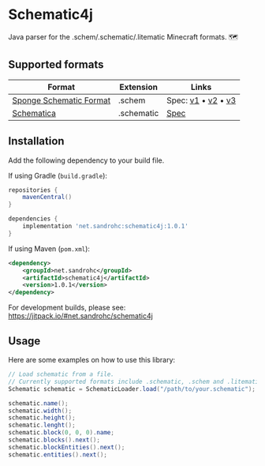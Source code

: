 # Schematic4j

Java parser for the .schem/.schematic/.litematic Minecraft formats. 🗺

## Supported formats

| Format                            | Extension  | Links                                                                    |
|-----------------------------------|------------|--------------------------------------------------------------------------|
| [Sponge Schematic Format][sponge] | .schem     | Spec: [v1][sponge-spec-v1] • [v2][sponge-spec-v2] • [v3][sponge-spec-v3] |
| [Schematica][schematica]          | .schematic | [Spec][schematica-spec]                                                  |

[sponge]: https://github.com/SpongePowered/Schematic-Specification
[sponge-spec-v1]: https://github.com/SpongePowered/Schematic-Specification/blob/master/versions/schematic-1.md
[sponge-spec-v2]: https://github.com/SpongePowered/Schematic-Specification/blob/master/versions/schematic-2.md
[sponge-spec-v3]: https://github.com/SpongePowered/Schematic-Specification/blob/master/versions/schematic-3.md
[schematica]: https://curseforge.com/minecraft/mc-mods/schematica
[schematica-spec]: https://minecraft.fandom.com/wiki/Schematic_file_format

## Installation

Add the following dependency to your build file.

If using Gradle (`build.gradle`):
```groovy
repositories {
    mavenCentral()
}

dependencies {
    implementation 'net.sandrohc:schematic4j:1.0.1'
}
```

If using Maven (`pom.xml`):
```xml
<dependency>
    <groupId>net.sandrohc</groupId>
    <artifactId>schematic4j</artifactId>
    <version>1.0.1</version>
</dependency>
```

For development builds, please see: https://jitpack.io/#net.sandrohc/schematic4j

## Usage

Here are some examples on how to use this library:

```java
// Load schematic from a file.
// Currently supported formats include .schematic, .schem and .litematic.
Schematic schematic = SchematicLoader.load("/path/to/your.schematic"); 

schematic.name();
schematic.width();
schematic.height();
schematic.lenght();
schematic.block(0, 0, 0).name;
schematic.blocks().next();
schematic.blockEntities().next();
schematic.entities().next();
```